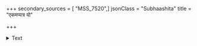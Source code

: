 +++
secondary_sources = [ "MSS_7520",]
jsonClass = "Subhaashita"
title = "एकमप्यत्र यो"

+++

<details><summary>Text</summary>

एकमप्यत्र यो बिन्दुं भक्षयेन् मधुनो नरः।  
सोऽपि दुःखवृषाकीर्णे पतते भवसागरे॥
</details>
